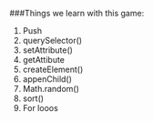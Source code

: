 ###Things we learn with this game: 
1. Push
2. querySelector()
3. setAttribute()
4. getAttibute
5. createElement()
6. appenChild()
7. Math.random()
8. sort()
9. For looos